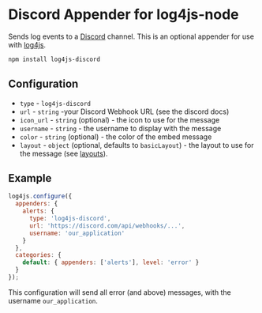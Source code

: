 # Discord Appender for log4js-node

Sends log events to a [Discord](https://discord.com) channel. This is an optional appender for use with [log4js](https://log4js-node.github.io/log4js-node/).
```bash
npm install log4js-discord
```

## Configuration

* `type` - `log4js-discord`
* `url` - `string` -your Discord Webhook URL (see the discord docs)
* `icon_url` - `string` (optional) - the icon to use for the message
* `username` - `string` - the username to display with the message
* `color` - `string` (optional) - the color of the embed message
* `layout` - `object` (optional, defaults to `basicLayout`) - the layout to use for the message (see [layouts](layouts.md)).

## Example

```javascript
log4js.configure({
  appenders: {
    alerts: {
      type: 'log4js-discord',
      url: 'https://discord.com/api/webhooks/...',
      username: 'our_application'
    }
  },
  categories: {
    default: { appenders: ['alerts'], level: 'error' }
  }
});
```

This configuration will send all error (and above) messages, with the username `our_application`.
